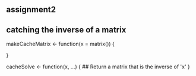 ## assignment2

## catching the inverse of a matrix

makeCacheMatrix <- function(x = matrix()) {

}

cacheSolve <- function(x, ...) {
        ## Return a matrix that is the inverse of 'x'
}
